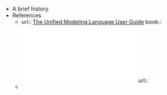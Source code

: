 - A brief history
- References
    - url:: [The Unified Modeling Language User Guide](https://www.goodreads.com/book/show/300666.The_Unified_Modeling_Language_User_Guide)
      book:: ![The Unified Modeling Language User Guide - Grady Booch.pdf](../assets/The_Unified_Modeling_Language_User_Guide_-_Grady_Booch_1686481954358_0.pdf)
      url::
    -